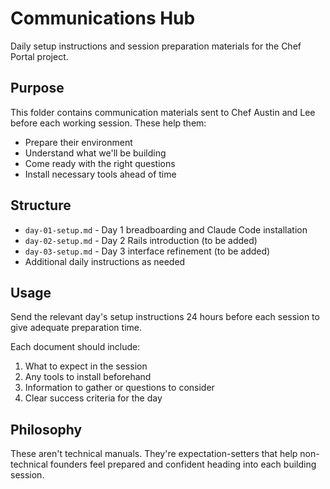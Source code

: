 # Communications Hub

Daily setup instructions and session preparation materials for the Chef Portal project.

## Purpose

This folder contains communication materials sent to Chef Austin and Lee before each working session. These help them:
- Prepare their environment
- Understand what we'll be building
- Come ready with the right questions
- Install necessary tools ahead of time

## Structure

- `day-01-setup.md` - Day 1 breadboarding and Claude Code installation
- `day-02-setup.md` - Day 2 Rails introduction (to be added)
- `day-03-setup.md` - Day 3 interface refinement (to be added)
- Additional daily instructions as needed

## Usage

Send the relevant day's setup instructions 24 hours before each session to give adequate preparation time.

Each document should include:
1. What to expect in the session
2. Any tools to install beforehand
3. Information to gather or questions to consider
4. Clear success criteria for the day

## Philosophy

These aren't technical manuals. They're expectation-setters that help non-technical founders feel prepared and confident heading into each building session.